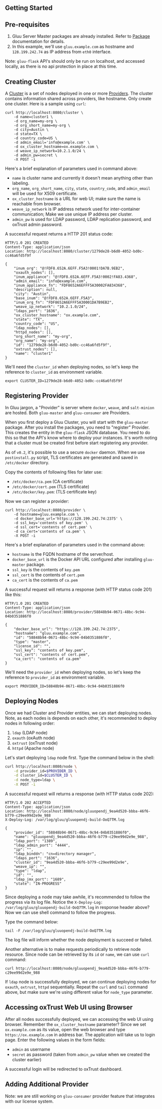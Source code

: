 ## Getting Started

## Pre-requisites

1. Gluu Server Master packages are already installed. Refer to [Package](../installation/package.md) documentation for details.
2. In this example, we'll use `gluu.example.com` as hostname and `128.199.242.74` as IP address from `eth0` interface.

Note: `gluu-flask` API's should only be run on localhost, and accessed locally, as there is no
api protection in place at this time.

## Creating Cluster

A [Cluster][cluster-api] is a set of nodes deployed in one or more [Providers][provider-api]. The cluster
contains information shared across providers, like hostname. Only create one cluster.
Here is a sample using `curl`:

```
curl http://localhost:8080/cluster \
    -d name=cluster1 \
    -d org_name=my-org \
    -d org_short_name=my-org \
    -d city=Austin \
    -d state=TX \
    -d country_code=US \
    -d admin_email='info@example.com' \
    -d ox_cluster_hostname=ox.example.com \
    -d weave_ip_network=10.2.1.0/24 \
    -d admin_pw=secret \
    -X POST -i
```

Here's a brief explanation of parameters used in command above:

* `name` is cluster name and currently it doesn't mean anything other than labeling.
* `org_name`, `org_short_name`, `city`, `state`, `country_code`, and `admin_email` will be used for X509 certificate.
* `ox_cluster_hostname` is a URL for web UI; make sure the name is reachable from browser.
* `weave_ip_network` is IP address network used for inter-container communication; Make we use unique IP address per cluster.
* `admin_pw` is used for LDAP password, LDAP replication password, and oxTrust admin password.

A successful request returns a HTTP 201 status code:

```
HTTP/1.0 201 CREATED
Content-Type: application/json
Location: http://localhost:8080/cluster/1279de28-b6d0-4052-bd0c-cc46a6fd5f9f

{
    "inum_org": "@!FDF8.652A.6EFF.F5A3!0001!DA7B.9EB2",
    "oxauth_nodes": [],
    "inum_appliance": "@!FDF8.652A.6EFF.F5A3!0002!FA83.4368",
    "admin_email": "info@example.com",
    "inum_appliance_fn": "FDF8652A6EFFF5A30002FA834368",
    "description": null,
    "city": "Austin",
    "base_inum": "@!FDF8.652A.6EFF.F5A3",
    "inum_org_fn": "FDF8652A6EFFF5A30001DA7B9EB2",
    "weave_ip_network": "10.2.1.0/24",
    "ldaps_port": "1636",
    "ox_cluster_hostname": "ox.example.com",
    "state": "TX",
    "country_code": "US",
    "ldap_nodes": [],
    "httpd_nodes": [],
    "org_short_name": "my-org",
    "org_name": "my-org",
    "id": "1279de28-b6d0-4052-bd0c-cc46a6fd5f9f",
    "oxtrust_nodes": [],
    "name": "cluster1"
}
```

We'll need the `cluster_id` when deploying nodes, so let's keep the reference to `cluster_id` as environment variable.

```
export CLUSTER_ID=1279de28-b6d0-4052-bd0c-cc46a6fd5f9f
```

[cluster-api]: ../../reference/api/cluster.md
[provider-api]: ../../reference/api/provider.md

## Registering Provider

In Gluu jargon, a "Provider" is server where `docker`, `weave`, and `salt-minion` are hosted.
Both `gluu-master` and `gluu-consumer` are Providers.

When you first deploy a Gluu Cluster, you will start with the `gluu-master` package. After you install the
packages, you need to "register" Provider. This creates the entity in the `gluu-flask` JSON database. You
need to do this so that the API's know where to deploy your instances. It's worth noting that a cluster
must be created first before start registering any provider.

As of `v0.2`, it's possible to use a secure `docker` daemon. When we use `postinstall.py` script, TLS certificates
are generated and saved in `/etc/docker` directory.

Copy the contents of following files for later use:

* `/etc/docker/ca.pem` (CA certificate)
* `/etc/docker/cert.pem` (TLS certificate)
* `/etc/docker/key.pem`: (TLS certificate key)

Now we can register a provider:

```
curl http://localhost:8080/provider \
    -d hostname=gluu.example.com \
    -d docker_base_url='https://128.199.242.74:2375' \
    -d ssl_key='contents of key.pem' \
    -d ssl_cert='contents of cert.pem' \
    -d ca_cert='contents of ca.pem' \
    -X POST -i
```

Here's a brief explanation of parameters used in the command above:

* `hostname` is the FQDN hostname of the server/host.
* `docker_base_url` is the Docker API URL configured after installing `gluu-master` package.
* `ssl_key` is the contents of `key.pem`
* `ssl_cert` is the contents of `cert.pem`
* `ca_cert` is the contents of `ca.pem`

A successful request will returns a response (with HTTP status code 201) like this:

```
HTTP/1.0 201 CREATED
Content-Type: application/json
Location: http://localhost:8080/provider/58848b94-0671-48bc-9c94-04b0351886f0

{
    "docker_base_url": "https://128.199.242.74:2375",
    "hostname": "gluu.example.com",
    "id": "58848b94-0671-48bc-9c94-04b0351886f0",
    "type": "master",
    "license_id": "",
    "ssl_key": "contents of key.pem",
    "ssl_cert": "contents of cert.pem",
    "ca_cert": "contents of ca.pem"
}
```

We'll need the `provider_id` when deploying nodes, so let's keep the reference to `provider_id` as environment variable.

```
export PROVIDER_ID=58848b94-0671-48bc-9c94-04b0351886f0
```

## Deploying Nodes

Once we had Cluster and Provider entities, we can start deploying nodes. Note, as each nodes is depends on each other, it's recommended to deploy nodes in following order:

1. `ldap` (LDAP node)
2. `oxauth` (oxAuth node)
3. `oxtrust` (oxTrust node)
4. `httpd` (Apache node)

Let's start deploying `ldap` node first. Type the command below in the shell:

```sh
curl http://localhost:8080/node \
    -d provider_id=$PROVIDER_ID \
    -d cluster_id=$CLUSTER_ID \
    -d node_type=ldap \
    -X POST -i
```

A successful request will returns a response (with HTTP status code 202):

```http
HTTP/1.0 202 ACCEPTED
Content-Type: application/json
Location: http://localhost:8080/node/gluuopendj_9ea4d520-bbba-46f6-b779-c29ee99d2e9e_988
X-Deploy-Log: /var/log/gluu/gluuopendj-build-OoQ7TM.log

{
    "provider_id": "58848b94-0671-48bc-9c94-04b0351886f0",
    "name": "gluuopendj_9ea4d520-bbba-46f6-b779-c29ee99d2e9e_988",
    "ldap_port": "1389",
    "ldap_admin_port": "4444",
    "ip": "",
    "ldap_binddn": "cn=directory manager",
    "ldaps_port": "1636",
    "cluster_id": "9ea4d520-bbba-46f6-b779-c29ee99d2e9e",
    "weave_ip": "",
    "type": "ldap",
    "id": "",
    "ldap_jmx_port": "1689",
    "state": "IN-PROGRESS"
}
```

Since deploying a node may take awhile, it's recommended to follow the progress via its log file.
Notice the `X-Deploy-Log: /var/log/gluu/gluuopendj-build-OoQ7TM.log` in response header above?
Now we can use shell command to follow the progress.

Type the command below:

```
tail -F /var/log/gluu/gluuopendj-build-OoQ7TM.log
```

The log file will inform whether the node deployment is succeed or failed.

Another alternative is to make requests periodically to retrieve node resource. Since node can be retrieved by its `id` or `name`, we can use `curl` command:

```
curl http://localhost:8080/node/gluuopendj_9ea4d520-bbba-46f6-b779-c29ee99d2e9e_988
```

If `ldap` node is successfully deployed, we can continue deploying nodes for `oxauth`, `oxtrust`, `httpd` sequentially. Repeat the `curl` and `tail` command above, but make sure we're using different value for `node_type` parameter.

## Accessing oxTrust Web UI using Browser

After all nodes successfully deployed, we can accessing the web UI using browser. Remember the `ox_cluster_hostname` parameter? Since we set `ox.example.com` as its value, open the web browser and type `https://ox.example.com` in address bar. The application will take us to login page. Enter the following values in the form fields:

* `admin` as username
* `secret` as password (taken from `admin_pw` value when we created the cluster earlier)

A successful login will be redirected to oxTrust dashboard.

## Adding Additional Provider

Note: we are still working on `gluu-consumer` provider feature that integrates with our license system.
